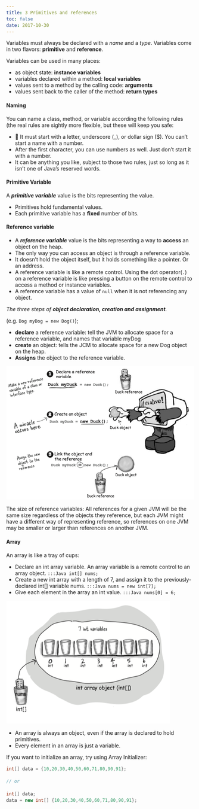 ```yaml
---
title: 3 Primitives and references
toc: false
date: 2017-10-30
---
```


Variables must always be declared with a *name* and a *type*. Variables come in two flavors: **primitive** and **reference**.

Variables can be used in many places:

* as object state: **instance variables**
* variables declared within a method: **local variables**
* values sent to a method by the calling code: **arguments**
* values sent back to the caller of the method: **return types**

#### Naming

You can name a class, method, or variable according the following rules (the real rules are sightly more flexible, but these will keep you safe:

*  It must start with a letter, underscore (_), or dollar sign ($). You can’t start a name with a number.
* After the first character, you can use numbers as well. Just don’t start it with a number.
* It can be anything you like, subject to those two rules, just so long as it isn’t one of Java’s reserved words.

#### Primitive Variable

A ***primitive variable*** value is the bits representing the value.

* Primitives hold fundamental values.
* Each primitive variable has a **fixed** number of bits.


#### Reference variable

* A ***reference variable*** value is the bits representing a way to **access** an object on the heap.
* The only way you can access an object is through a reference variable.
* It doesn’t hold the object itself, but it holds something like a pointer. Or an address.
* A reference variable is like a remote control. Using the dot operator(`.`) on a reference variable is like pressing a button on the remote control to access a method or instance variables.
* A reference variable has a value of `null` when it is not referencing any object.

_The three steps of **object declaration, creation and assignment**._

(e.g. `Dog myDog = new Dog()`);

* **declare** a reference variable: tell the JVM to allocate space for a reference variable, and names that variable myDog
* **create** an object: tells the JCM to allocate space for a new Dog object on the heap.
* **Assigns** the object to the reference variable.

![three steps of object declaration, creation, and assignment](figures/ThreeStepsOfObjectDeclarationCreationAndAssignment.png)


The size of reference variables: All references for a given JVM will be the same size regardless of the objects they reference, but each JVM might have a different way of representing reference, so references on one JVM may be smaller or larger than references on another JVM.

#### Array

An array is like a tray of cups:

* Declare an int array variable. An array variable is a remote control to an array object. `:::Java int[] nums;`
* Create a new int array with a length of 7, and assign it to the previously-declared int[] variable nums. `:::Java nums = new int[7];`
* Give each element in the array an int value. `:::Java nums[0] = 6;`

![an_array_is_like_a_tray_of_cups](figures/an_array_is_like_a_tray_of_cups.png)


* An array is always an object, even if the array is declared to hold primitives. 
* Every element in an array is just a variable.


If you want to initialize an array, try using Array Initializer:


```Java
int[] data = {10,20,30,40,50,60,71,80,90,91};

// or

int[] data;
data = new int[] {10,20,30,40,50,60,71,80,90,91};
```